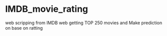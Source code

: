 # IMDB_movie_rating
web scripping from IMDB web 
getting TOP 250 movies 
and Make prediction on base on ratting
